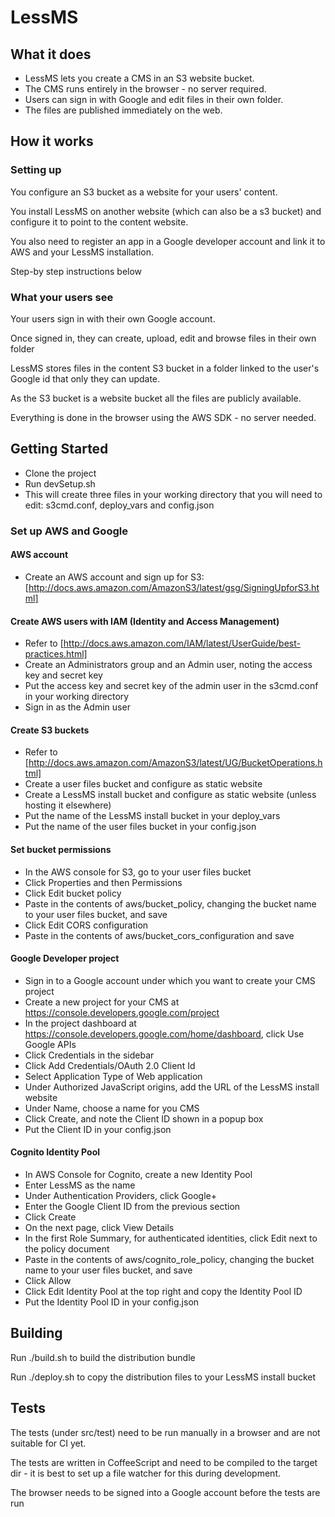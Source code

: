 # LessMS

## What it does
- LessMS lets you create a CMS in an S3 website bucket.  
- The CMS runs entirely in the browser - no server required.  
- Users can sign in with Google and edit files in their own folder.  
- The files are published immediately on the web.

## How it works

### Setting up
You configure an S3 bucket as a website for your users' content.
 
You install LessMS on another website (which can also be a s3 bucket) and configure it to point to the content website.
  
You also need to register an app in a Google developer account and link it to AWS and your LessMS installation.
  
Step-by step instructions below
  
### What your users see 
Your users sign in with their own Google account.

Once signed in, they can create, upload, edit and browse files in their own folder

LessMS stores files in the content S3 bucket in a folder linked to the user's Google id that only they can update.

As the S3 bucket is a website bucket all the files are publicly available.

Everything is done in the browser using the AWS SDK - no server needed.


## Getting Started

- Clone the project
- Run devSetup.sh
- This will create three files in your working directory that you will need to edit: s3cmd.conf, deploy_vars and config.json

### Set up AWS and Google

#### AWS account
- Create an AWS account and sign up for S3: [http://docs.aws.amazon.com/AmazonS3/latest/gsg/SigningUpforS3.html]

#### Create AWS users with IAM (Identity and Access Management)
- Refer to [http://docs.aws.amazon.com/IAM/latest/UserGuide/best-practices.html]
- Create an Administrators group and an Admin user, noting the access key and secret key
- Put the access key and secret key of the admin user in the s3cmd.conf in your working directory 
- Sign in as the Admin user

#### Create S3 buckets
- Refer to [http://docs.aws.amazon.com/AmazonS3/latest/UG/BucketOperations.html]
- Create a user files bucket and configure as static website
- Create a LessMS install bucket and configure as static website (unless hosting it elsewhere)
- Put the name of the LessMS install bucket in your deploy_vars
- Put the name of the user files bucket in your config.json

#### Set bucket permissions
- In the AWS console for S3, go to your user files bucket
- Click Properties and then Permissions
- Click Edit bucket policy
- Paste in the contents of aws/bucket_policy, changing the bucket name to your user files bucket, and save
- Click Edit CORS configuration
- Paste in the contents of aws/bucket_cors_configuration and save

#### Google Developer project
- Sign in to a Google account under which you want to create your CMS project
- Create a new project for your CMS at https://console.developers.google.com/project
- In the project dashboard at https://console.developers.google.com/home/dashboard, click Use Google APIs
- Click Credentials in the sidebar
- Click Add Credentials/OAuth 2.0 Client Id
- Select Application Type of Web application
- Under Authorized JavaScript origins, add the URL of the LessMS install website
- Under Name, choose a name for you CMS
- Click Create, and note the Client ID shown in a popup box
- Put the Client ID in your config.json

#### Cognito Identity Pool
- In AWS Console for Cognito, create a new Identity Pool
- Enter LessMS as the name
- Under Authentication Providers, click Google+
- Enter the Google Client ID from the previous section
- Click Create
- On the next page, click View Details
- In the first Role Summary, for authenticated identities, click Edit next to the policy document
- Paste in the contents of aws/cognito_role_policy, changing the bucket name to your user files bucket, and save
- Click Allow
- Click Edit Identity Pool at the top right and copy the Identity Pool ID
- Put the Identity Pool ID in your config.json 

## Building

Run ./build.sh to build the distribution bundle

Run ./deploy.sh to copy the distribution files to your LessMS install bucket

## Tests
The tests (under src/test) need to be run manually in a browser and are not suitable for CI yet.

The tests are written in CoffeeScript and need to be compiled to the target dir - it is best to set up a file watcher for this during development.

The browser needs to be signed into a Google account before the tests are run